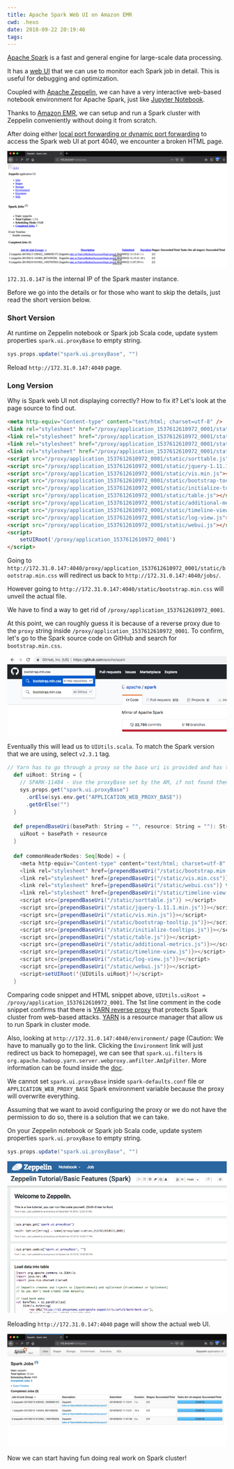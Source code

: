 ```yaml
---
title: Apache Spark Web UI on Amazon EMR
cwd: .hexo
date: 2018-09-22 20:19:46
tags:
---
```

[Apache Spark](https://spark.apache.org/) is a fast and general engine for large-scale data processing.

It has a [web UI](https://spark.apache.org/docs/latest/monitoring.html) that we can use to monitor each Spark job in detail. This is useful for debugging and optimization.

Coupled with [Apache Zeppelin](https://zeppelin.apache.org/), we can have a very interactive web-based notebook environment for Apache Spark, just like [Jupyter Notebook](http://jupyter.org/).

Thanks to [Amazon EMR](https://aws.amazon.com/emr/), we can setup and run a Spark cluster with Zeppelin conveniently without doing it from scratch.

After doing either [local port forwarding or dynamic port forwarding](https://docs.aws.amazon.com/emr/latest/ManagementGuide/emr-web-interfaces.html) to access the Spark web UI at port 4040, we encounter a broken HTML page.

![Broken Spark Web UI](/images/spark_web_ui_broken.png)

`172.31.0.147` is the internal IP of the Spark master instance.

Before we go into the details or for those who want to skip the details, just read the short version below.

### Short Version
At runtime on Zeppelin notebook or Spark job Scala code, update system properties `spark.ui.proxyBase` to empty string.
```scala
sys.props.update("spark.ui.proxyBase", "")
```
Reload `http://172.31.0.147:4040` page.

### Long Version
Why is Spark web UI not displaying correctly? How to fix it? Let's look at the page source to find out.
```html
<meta http-equiv="Content-type" content="text/html; charset=utf-8" />
<link rel="stylesheet" href="/proxy/application_1537612610972_0001/static/bootstrap.min.css" type="text/css" />
<link rel="stylesheet" href="/proxy/application_1537612610972_0001/static/vis.min.css" type="text/css" />
<link rel="stylesheet" href="/proxy/application_1537612610972_0001/static/webui.css" type="text/css" />
<link rel="stylesheet" href="/proxy/application_1537612610972_0001/static/timeline-view.css" type="text/css" />
<script src="/proxy/application_1537612610972_0001/static/sorttable.js"></script>
<script src="/proxy/application_1537612610972_0001/static/jquery-1.11.1.min.js"></script>
<script src="/proxy/application_1537612610972_0001/static/vis.min.js"></script>
<script src="/proxy/application_1537612610972_0001/static/bootstrap-tooltip.js"></script>
<script src="/proxy/application_1537612610972_0001/static/initialize-tooltips.js"></script>
<script src="/proxy/application_1537612610972_0001/static/table.js"></script>
<script src="/proxy/application_1537612610972_0001/static/additional-metrics.js"></script>
<script src="/proxy/application_1537612610972_0001/static/timeline-view.js"></script>
<script src="/proxy/application_1537612610972_0001/static/log-view.js"></script>
<script src="/proxy/application_1537612610972_0001/static/webui.js"></script>
<script>
    setUIRoot('/proxy/application_1537612610972_0001')
</script>
```
Going to `http://172.31.0.147:4040/proxy/application_1537612610972_0001/static/bootstrap.min.css` will redirect us back to `http://172.31.0.147:4040/jobs/`.

However going to `http://172.31.0.147:4040/static/bootstrap.min.css` will unveil the actual file.

We have to find a way to get rid of `/proxy/application_1537612610972_0001`.

At this point, we can roughly guess it is because of a reverse proxy due to the `proxy` string inside `/proxy/application_1537612610972_0001`. To confirm, let's go to the Spark source code on GitHub and search for `bootstrap.min.css`.

![Search Spark Source Code](/images/search_spark_src.png)

Eventually this will lead us to `UIUtils.scala`. To match the Spark version that we are using, select `v2.3.1` tag.

```scala UIUtils.uiRoot https://github.com/apache/spark/blob/v2.3.1/core/src/main/scala/org/apache/spark/ui/UIUtils.scala#L151-L179
// Yarn has to go through a proxy so the base uri is provided and has to be on all links
  def uiRoot: String = {
    // SPARK-11484 - Use the proxyBase set by the AM, if not found then use env.
    sys.props.get("spark.ui.proxyBase")
      .orElse(sys.env.get("APPLICATION_WEB_PROXY_BASE"))
      .getOrElse("")
  }

  def prependBaseUri(basePath: String = "", resource: String = ""): String = {
    uiRoot + basePath + resource
  }

  def commonHeaderNodes: Seq[Node] = {
    <meta http-equiv="Content-type" content="text/html; charset=utf-8" />
    <link rel="stylesheet" href={prependBaseUri("/static/bootstrap.min.css")} type="text/css"/>
    <link rel="stylesheet" href={prependBaseUri("/static/vis.min.css")} type="text/css"/>
    <link rel="stylesheet" href={prependBaseUri("/static/webui.css")} type="text/css"/>
    <link rel="stylesheet" href={prependBaseUri("/static/timeline-view.css")} type="text/css"/>
    <script src={prependBaseUri("/static/sorttable.js")} ></script>
    <script src={prependBaseUri("/static/jquery-1.11.1.min.js")}></script>
    <script src={prependBaseUri("/static/vis.min.js")}></script>
    <script src={prependBaseUri("/static/bootstrap-tooltip.js")}></script>
    <script src={prependBaseUri("/static/initialize-tooltips.js")}></script>
    <script src={prependBaseUri("/static/table.js")}></script>
    <script src={prependBaseUri("/static/additional-metrics.js")}></script>
    <script src={prependBaseUri("/static/timeline-view.js")}></script>
    <script src={prependBaseUri("/static/log-view.js")}></script>
    <script src={prependBaseUri("/static/webui.js")}></script>
    <script>setUIRoot('{UIUtils.uiRoot}')</script>
  }
```
Comparing code snippet and HTML snippet above, `UIUtils.uiRoot = /proxy/application_1537612610972_0001`. The 1st line comment in the code snippet confirms that there is [YARN reverse proxy](https://hadoop.apache.org/docs/current/hadoop-yarn/hadoop-yarn-site/WebApplicationProxy.html) that protects Spark cluster from web-based attacks. [YARN](https://spark.apache.org/docs/latest/running-on-yarn.html) is a resource manager that allow us to run Spark in cluster mode.

Also, looking at `http://172.31.0.147:4040/environment/` page (Caution: We have to manually go to the link. Clicking the `Environment` link will just redirect us back to homepage), we can see that `spark.ui.filters` is `org.apache.hadoop.yarn.server.webproxy.amfilter.AmIpFilter`. More information can be found inside the [doc](https://spark.apache.org/docs/latest/configuration.html).

We cannot set `spark.ui.proxyBase` inside `spark-defaults.conf` file or `APPLICATION_WEB_PROXY_BASE` Spark environment variable because the proxy will overwrite everything.

Assuming that we want to avoid configuring the proxy or we do not have the permission to do so, there is a solution that we can take.

On your Zeppelin notebook or Spark job Scala code, update system properties `spark.ui.proxyBase` to empty string.

```scala
sys.props.update("spark.ui.proxyBase", "")
```

![Update System Properties](/images/zeppelin_update_sys_prop_spark_ui_proxybase.png)

Reloading `http://172.31.0.147:4040` page will show the actual web UI.

![Actual Spark Web UI](/images/actual_spark_web_ui.png)

Now we can start having fun doing real work on Spark cluster!






